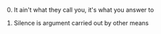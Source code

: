 0. It ain't what they call you, it's what you answer to

1. Silence is argument carried out by other means
